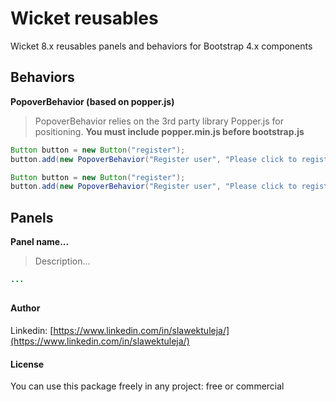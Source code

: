 # Wicket reusables

Wicket 8.x reusables panels and behaviors for Bootstrap 4.x components

## Behaviors

__PopoverBehavior (based on popper.js)__

> PopoverBehavior relies on the 3rd party library Popper.js for positioning. __You must include popper.min.js before bootstrap.js__
    
```java
Button button = new Button("register");
button.add(new PopoverBehavior("Register user", "Please click to register user"); // Defaults [trigger: hover, placement: right]

Button button = new Button("register");
button.add(new PopoverBehavior("Register user", "Please click to register user", DataTrigger.CLICK, DataPlacement.BOTTOM));
```

## Panels

__Panel name...__

> Description...

```java
...
```


## 
#### Author

Linkedin: [https://www.linkedin.com/in/slawektuleja/](https://www.linkedin.com/in/slawektuleja/)

#### License

You can use this package freely in any project: free or commercial
